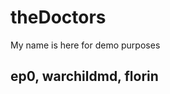 theDoctors
==========

My name is here for demo purposes

ep0, warchildmd, florin
-----------------------